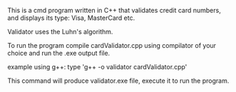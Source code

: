 This is a cmd program written in C++ that validates credit card numbers, and displays its type: Visa, MasterCard etc.

Validator uses the Luhn's algorithm.

To run the program compile cardValidator.cpp using compilator of your choice and run the .exe output file.

example using g++:  type 'g++ -o validator cardValidator.cpp' 

This command will produce validator.exe file, execute it to run the program.

